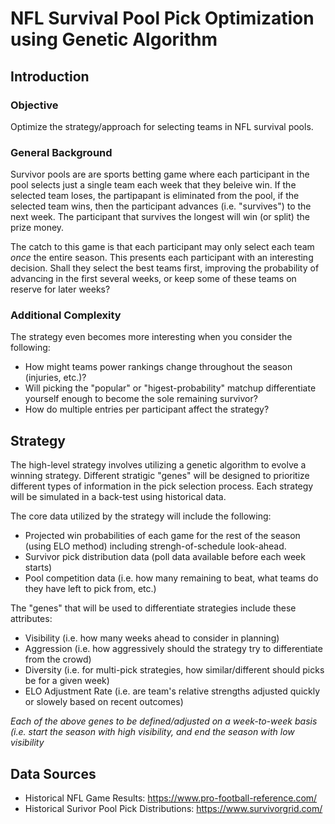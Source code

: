 # NFL Survival Pool Pick Optimization using Genetic Algorithm

## Introduction

### Objective
Optimize the strategy/approach for selecting teams in NFL survival pools.

### General Background
Survivor pools are are sports betting game where each participant in the pool selects just a single team each week that they beleive win. If the selected team loses, the partipapant is eliminated from the pool, if the selected team wins, then the participant advances (i.e. "survives") to the next week.  The participant that survives the longest will win (or split) the prize money.

The catch to this game is that each participant may only select each team *once* the entire season. This presents each participant with an interesting decision.  Shall they select the best teams first, improving the probability of advancing in the first several weeks, or keep some of these teams on reserve for later weeks?

### Additional Complexity
The strategy even becomes more interesting when you consider the following:
  * How might teams power rankings change throughout the season (injuries, etc.)?
  * Will picking the "popular" or "higest-probability" matchup differentiate yourself enough to become the sole remaining survivor?
  * How do multiple entries per participant affect the strategy?
  
  
## Strategy
The high-level strategy involves utilizing a genetic algorithm to evolve a winning strategy.  Different stratigic "genes" will be designed to prioritize different types of information in the pick selection process.  Each strategy will be simulated in a back-test using historical data.

The core data utilized by the strategy will include the following:
  * Projected win probabilities of each game for the rest of the season (using ELO method) including strengh-of-schedule look-ahead.
  * Survivor pick distribution data (poll data available before each week starts)
  * Pool competition data (i.e. how many remaining to beat, what teams do they have left to pick from, etc.)
  
The "genes" that will be used to differentiate strategies include these attributes:
  * Visibility (i.e. how many weeks ahead to consider in planning)
  * Aggression (i.e. how aggressively should the strategy try to differentiate from the crowd)
  * Diversity (i.e. for multi-pick strategies, how similar/different should picks be for a given week)
  * ELO Adjustment Rate (i.e. are team's relative strengths adjusted quickly or slowely based on recent outcomes)
  
  *Each of the above genes to be defined/adjusted on a week-to-week basis (i.e. start the season with high visibility, and end the season with low visibility*
  
## Data Sources
  * Historical NFL Game Results:  https://www.pro-football-reference.com/
  * Historical Surivor Pool Pick Distributions:  https://www.survivorgrid.com/
